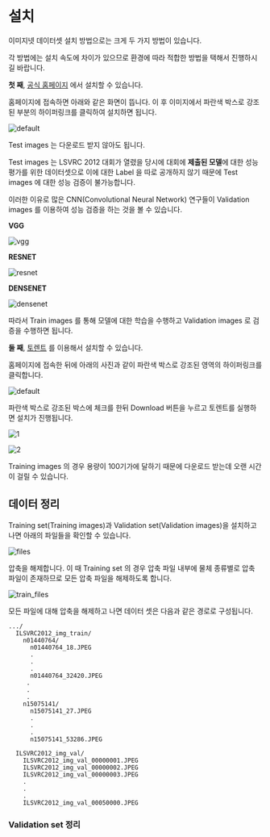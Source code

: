 # 설치

이미지넷 데이터셋 설치 방법으로는 크게 두 가지 방법이 있습니다.

각 방법에는 설치 속도에 차이가 있으므로 환경에 따라 적합한 방법을 택해서 진행하시길 바랍니다. 

**첫 째**, [공식 홈페이지](http://www.image-net.org/challenges/LSVRC/2012/nonpub-downloads) 에서 설치할 수 있습니다.

홈페이지에 접속하면 아래와 같은 화면이 뜹니다. 이 후 이미지에서 파란색 박스로 강조된 부분의 하이퍼링크를 클릭하여 설치하면 됩니다.

![default](https://user-images.githubusercontent.com/35001605/52109318-6d002800-2640-11e9-8138-c478c94da897.png)

Test images 는 다운로드 받지 않아도 됩니다. 

Test images 는 LSVRC 2012 대회가 열렸을 당시에 대회에 **제출된 모델**에 대한 성능 평가를 위한 데이터셋으로 이에 대한 Label 을 따로 공개하지 않기 때문에 Test images 에 대한 성능 검증이 불가능합니다. 

이러한 이유로 많은 CNN(Convolutional Neural Network) 연구들이 Validation images 를 이용하여 성능 검증을 하는 것을 볼 수 있습니다.

**VGG**

![vgg](https://user-images.githubusercontent.com/35001605/52570732-68fdb280-2e57-11e9-8d23-606417a65916.png)

**RESNET**

![resnet](https://user-images.githubusercontent.com/35001605/52570731-68fdb280-2e57-11e9-9c34-ba0646161edd.png)

**DENSENET**

![densenet](https://user-images.githubusercontent.com/35001605/52570730-68651c00-2e57-11e9-95da-030039ab3263.png)

따라서 Train images 를 통해 모델에 대한 학습을 수행하고 Validation images 로 검증을 수행하면 됩니다.


**둘 째**, [토렌트](http://academictorrents.com/collection/imagenet-2012) 를 이용해서 설치할 수 있습니다.

홈페이지에 접속한 뒤에 아래의 사진과 같이 파란색 박스로 강조된 영역의 하이퍼링크를 클릭합니다.

![default](https://user-images.githubusercontent.com/35001605/52109801-0714a000-2642-11e9-98ba-eaa6359ce709.png)

파란색 박스로 강조된 박스에 체크를 한뒤 Download 버튼을 누르고 토렌트를 실행하면 설치가 진행됩니다.

![1](https://user-images.githubusercontent.com/35001605/52569830-626e3b80-2e55-11e9-91a2-16ac0684a89a.png)

![2](https://user-images.githubusercontent.com/35001605/52110952-a1c2ae00-2645-11e9-8c57-0209ab5f060c.png)


Training images 의 경우 용량이 100기가에 달하기 때문에 다운로드 받는데 오랜 시간이 걸릴 수 있습니다.

## 데이터 정리

Training set(Training images)과 Validation set(Validation images)을 설치하고 나면 아래의 파일들을 확인할 수 있습니다.

![files](https://user-images.githubusercontent.com/35001605/52572986-72d5e480-2e5c-11e9-9187-323fc0273f8c.PNG)

압축을 해제합니다. 이 때 Training set 의 경우 압축 파일 내부에 물체 종류별로 압축 파일이 존재하므로 모든 압축 파일을 해제하도록 합니다.

![train_files](https://user-images.githubusercontent.com/35001605/52573708-0e1b8980-2e5e-11e9-95a0-f6dc1b5c93d4.PNG)

모든 파일에 대해 압축을 해제하고 나면 데이터 셋은 다음과 같은 경로로 구성됩니다.

```
.../
  ILSVRC2012_img_train/
    n01440764/
      n01440764_18.JPEG
      .
      .
      .
      n01440764_32420.JPEG
     .
     .
     .
    n15075141/
      n15075141_27.JPEG
      .
      .
      .
      n15075141_53286.JPEG
      
  ILSVRC2012_img_val/
    ILSVRC2012_img_val_00000001.JPEG
    ILSVRC2012_img_val_00000002.JPEG
    ILSVRC2012_img_val_00000003.JPEG
    .
    .
    .
    ILSVRC2012_img_val_00050000.JPEG
```

### Validation set 정리
